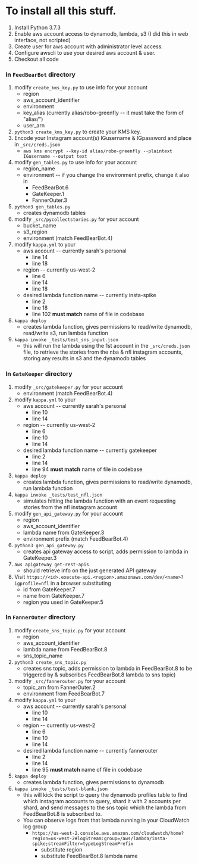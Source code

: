 # To install all this stuff.

1. Install Python 3.7.3
2. Enable aws account access to dynamodb, lambda, s3 (I did this in web interface, not scripted)
3. Create user for aws account with administrator level access.
4. Configure awscli to use your desired aws account & user.
5. Checkout all code

### In `FeedBearBot` directory
1. modify `create_kms_key.py` to use info for your account 
   - region
   - aws_account_identifier
   - environment
   - key_alias (currently alias/robo-greenfly -- it must take the form of "alias/<whatever you want>")
   - user_arn
2. `python3 create_kms_key.py` to create your KMS key.
3. Encode your Instagram account(s) IGusername & IGpassword and place in `_src/creds.json`
   - `aws kms encrypt --key-id alias/robo-greenfly --plaintext IGusername --output text`
4. modify `gen_tables.py` to use info for your account 
   - region_name
   - environment -- if you change the environment prefix, change it also in
     - FeedBearBot.6
     - GateKeeper.1
     - FannerOuter.3
5. `python3 gen_tables.py` 
   - creates dynamodb tables
6. modify `_src/pycollectstories.py` for your account
   - bucket_name
   - s3_region
   - environment (match FeedBearBot.4)
7. modify `kappa.yml` to your 
   - aws account -- currently sarah's personal 
     - line 14
     - line 18
   - region -- currently us-west-2 
     - line 6
     - line 14
     - line 18
   - desired lambda function name -- currently insta-spike 
     - line 2
     - line 18
     - line 102 **must match** name of file in codebase
8. `kappa deploy` 
   - creates lambda function, gives permissions to read/write dynamodb, read/write s3, run lambda function
9. `kappa invoke _tests/test_sns_input.json` 
   - this will run the lambda using the 1st account in the `_src/creds.json` file, to retrieve the stories from 
   the nba & nfl instagram accounts, storing any results in s3 and the dynamodb tables

### In `GateKeeper` directory
1. modify `_src/gatekeeper.py` for your account 
   - environment (match FeedBearBot.4)
2. modify `kappa.yml` to your 
   - aws account -- currently sarah's personal 
     - line 10
     - line 14
   - region -- currently us-west-2 
     - line 6
     - line 10
     - line 14
   - desired lambda function name -- currently gatekeeper
     - line 2
     - line 14
     - line 94 **must match** name of file in codebase
3. `kappa deploy` 
   - creates lambda function, gives permissions to read/write dynamodb, run lambda function
4. `kappa invoke _tests/test_nfl.json` 
   - simulates hitting the lambda function with an event requesting stories from the nfl instagram account
5. modify `gen_api_gateway.py` for your account
   - region
   - aws_account_identifier
   - lambda name from GateKeeper.3
   - environment prefix (match FeedBearBot.4)
6. `python3 gen_api_gateway.py` 
   - creates api gateway access to script, adds permission to lambda in GateKeeper.3
7. `aws apigateway get-rest-apis` 
   - should retrieve info on the just generated API gateway
8. Visit `https://<id>.execute-api.<region>.amazonaws.com/dev/<name>?igprofile=nfl` in a browser substituting 
   - id from GateKeeper.7
   - name from GateKeeper.7
   - region you used in GateKeeper.5

### In `FannerOuter` directory
1. modify `create_sns_topic.py` for your account
   - region
   - aws_account_identifier
   - lambda name from FeedBearBot.8
   - sns_topic_name
2. `python3 create_sns_topic.py` 
   - creates sns topic, adds permission to lambda in FeedBearBot.8 to be triggered by & 
   subscribes FeedBearBot.8 lambda to sns topic)
3. modify `_src/fannerouter.py` for your account
   - topic_arn from FannerOuter.2
   - environment from FeedBearBot.7
4. modify `kappa.yml` to your
   - aws account -- currently sarah's personal 
     - line 10
     - line 14
   - region -- currently us-west-2 
     - line 6
     - line 10
     - line 14
   - desired lambda function name -- currently fannerouter
     - line 2
     - line 14
     - line 95 **must match** name of file in codebase
5. `kappa deploy`
   - creates lambda function, gives permissions to dynamodb
6. `kappa invoke _tests/test-blank.json`
   - this will kick the script to query the dynamodb profiles table to find which instagram accounts to query, 
   shard it with 2 accounts per shard, and send messages to the sns topic which the lambda from FeedBearBot.8 
   is subscribed to. 
   - You can observe logs from that lambda running in your CloudWatch log group
     - `https://us-west-2.console.aws.amazon.com/cloudwatch/home?region=us-west-2#logStream:group=/aws/lambda/insta-spike;streamFilter=typeLogStreamPrefix`
       - substitute region 
       - substitute FeedBearBot.8 lambda name
